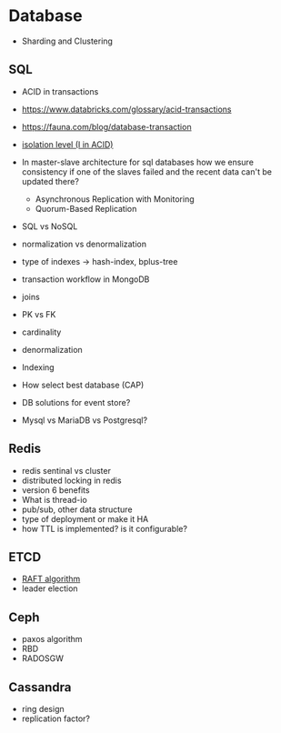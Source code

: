 # Database

- Sharding and Clustering

## SQL

- ACID in transactions
- <https://www.databricks.com/glossary/acid-transactions>
- <https://fauna.com/blog/database-transaction>
- [isolation level (I in ACID)](https://planetscale.com/blog/mysql-isolation-levels-and-how-they-work)

- In master-slave architecture for sql databases how we ensure consistency if one of the slaves failed and the recent data can't be updated there?
  - Asynchronous Replication with Monitoring
  - Quorum-Based Replication

- SQL vs NoSQL
- normalization vs denormalization
- type of indexes -> hash-index, bplus-tree
- transaction workflow in MongoDB
- joins
- PK vs FK
- cardinality
- denormalization
- Indexing
- How select best database (CAP)
- DB solutions for event store?
- Mysql vs MariaDB vs Postgresql?

## Redis

- redis sentinal vs cluster
- distributed locking in redis
- version 6 benefits
- What is thread-io
- pub/sub, other data structure
- type of deployment or make it HA
- how TTL is implemented? is it configurable?

## ETCD

- [RAFT algorithm](https://raft.github.io/)
- leader election

## Ceph

- paxos algorithm
- RBD
- RADOSGW

## Cassandra

- ring design
- replication factor?
